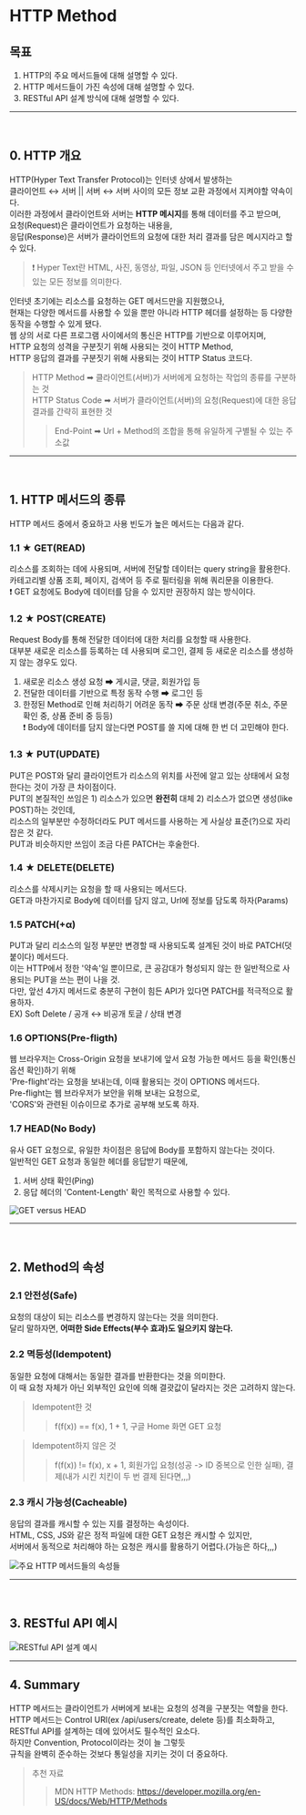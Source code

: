 # HTTP Method

## 목표
1. HTTP의 주요 메서드들에 대해 설명할 수 있다.
2. HTTP 메서드들이 가진 속성에 대해 설명할 수 있다.
3. RESTful API 설계 방식에 대해 설명할 수 있다.

---
<br>

## 0. HTTP 개요
HTTP(Hyper Text Transfer Protocol)는 인터넷 상에서 발생하는   
클라이언트 ↔ 서버 || 서버 ↔ 서버 사이의 모든 정보 교환 과정에서 지켜야할 약속이다.   
이러한 과정에서 클라이언트와 서버는 **HTTP 메시지**를 통해 데이터를 주고 받으며,   
요청(Request)은 클라이언트가 요청하는 내용을,   
응답(Response)은 서버가 클라이언트의 요청에 대한 처리 결과를 담은 메시지라고 할 수 있다.   
> ❗ Hyper Text란 HTML, 사진, 동영상, 파일, JSON 등 인터넷에서 주고 받을 수 있는 모든 정보를 의미한다.   

인터넷 초기에는 리소스를 요청하는 GET 메서드만을 지원했으나,   
현재는 다양한 메서드를 사용할 수 있을 뿐만 아니라 HTTP 헤더를 설정하는 등 다양한 동작을 수행할 수 있게 됐다.   
웹 상의 서로 다른 프로그램 사이에서의 통신은 HTTP를 기반으로 이루어지며,   
HTTP 요청의 성격을 구분짓기 위해 사용되는 것이 HTTP Method,   
HTTP 응답의 결과를 구분짓기 위해 사용되는 것이 HTTP Status 코드다.

> HTTP Method ➡ 클라이언트(서버)가 서버에게 요청하는 작업의 종류를 구분하는 것   
> HTTP Status Code ➡ 서버가 클라이언트(서버)의 요청(Request)에 대한 응답 결과를 간략히 표현한 것   
>> End-Point ➡ Url + Method의 조합을 통해 유일하게 구별될 수 있는 주소값

---
<br>

## 1. HTTP 메서드의 종류

HTTP 메서드 중에서 중요하고 사용 빈도가 높은 메서드는 다음과 같다.

### 1.1 ★ GET(READ)

리소스를 조회하는 데에 사용되며, 서버에 전달할 데이터는 query string을 활용한다.   
카테고리별 상품 조회, 페이지, 검색어 등 주로 필터링을 위해 쿼리문을 이용한다.   
❗ GET 요청에도 Body에 데이터를 담을 수 있지만 권장하지 않는 방식이다.

### 1.2 ★ POST(CREATE)

Request Body를 통해 전달한 데이터에 대한 처리를 요청할 때 사용한다.   
대부분 새로운 리소스를 등록하는 데 사용되며 로그인, 결제 등 새로운 리소스를 생성하지 않는 경우도 있다.   
1. 새로운 리소스 생성 요청 ➡ 게시글, 댓글, 회원가입 등   
2. 전달한 데이터를 기반으로 특정 동작 수행 ➡ 로그인 등   
3. 한정된 Method로 인해 처리하기 어려운 동작 ➡ 주문 상태 변경(주문 취소, 주문 확인 중, 상품 준비 중 등등)   
❗ Body에 데이터를 담지 않는다면 POST를 쓸 지에 대해 한 번 더 고민해야 한다.   

### 1.3 ★ PUT(UPDATE)

PUT은 POST와 달리 클라이언트가 리소스의 위치를 사전에 알고 있는 상태에서 요청한다는 것이 가장 큰 차이점이다.   
PUT의 본질적인 쓰임은 1) 리소스가 있으면 **완전히** 대체 2) 리소스가 없으면 생성(like POST)하는 것인데,   
리소스의 일부분만 수정하더라도 PUT 메서드를 사용하는 게 사실상 표준(?)으로 자리잡은 것 같다.   
PUT과 비슷하지만 쓰임이 조금 다른 PATCH는 후술한다.

### 1.4 ★ DELETE(DELETE)

리소스를 삭제시키는 요청을 할 때 사용되는 메서드다.   
GET과 마찬가지로 Body에 데이터를 담지 않고, Url에 정보를 담도록 하자(Params)

### 1.5 PATCH(+α)

PUT과 달리 리소스의 일정 부분만 변경할 때 사용되도록 설계된 것이 바로 PATCH(덧붙이다) 메서드다.   
이는 HTTP에서 정한 '약속'일 뿐이므로, 큰 공감대가 형성되지 않는 한 일반적으로 사용되는 PUT을 쓰는 편이 나을 것.   
다만, 앞선 4가지 메서드로 충분히 구현이 힘든 API가 있다면 PATCH를 적극적으로 활용하자.   
EX) Soft Delete / 공개 ↔ 비공개 토글 / 상태 변경

### 1.6 OPTIONS(Pre-fligth)

웹 브라우저는 Cross-Origin 요청을 보내기에 앞서 요청 가능한 메서드 등을 확인(통신 옵션 확인)하기 위해   
'Pre-flight'라는 요청을 보내는데, 이때 활용되는 것이 OPTIONS 메서드다.   
Pre-flight는 웹 브라우저가 보안을 위해 보내는 요청으로,   
'CORS'와 관련된 이슈이므로 추가로 공부해 보도록 하자.

### 1.7 HEAD(No Body)
유사 GET 요청으로, 유일한 차이점은 응답에 Body를 포함하지 않는다는 것이다.   
일반적인 GET 요청과 동일한 헤더를 응답받기 때문에,   
1) 서버 상태 확인(Ping)   
2) 응답 헤더의 'Content-Length' 확인 목적으로 사용할 수 있다.   

![GET versus HEAD](/assets/http-method/getvshead.png)   

---
<br>

## 2. Method의 속성

### 2.1 안전성(Safe)
요청의 대상이 되는 리소스를 변경하지 않는다는 것을 의미한다.   
달리 말하자면, **어떠한 Side Effects(부수 효과)도 일으키지 않는다.**

### 2.2 멱등성(Idempotent)
동일한 요청에 대해서는 동일한 결과를 반환한다는 것을 의미한다.   
이 때 요청 자체가 아닌 외부적인 요인에 의해 결괏값이 달라지는 것은 고려하지 않는다.
> Idempotent한 것   
>> f(f(x)) == f(x), 1 + 1, 구글 Home 화면 GET 요청   

> Idempotent하지 않은 것   
>> f(f(x)) != f(x), x + 1, 회원가입 요청(성공 -> ID 중복으로 인한 실패), 결제(내가 시킨 치킨이 두 번 결제 된다면,,,)

### 2.3 캐시 가능성(Cacheable)
응답의 결과를 캐시할 수 있는 지를 결정하는 속성이다.   
HTML, CSS, JS와 같은 정적 파일에 대한 GET 요청은 캐시할 수 있지만,   
서버에서 동적으로 처리해야 하는 요청은 캐시를 활용하기 어렵다.(가능은 하다,,,)

![주요 HTTP 메서드들의 속성들](/assets/http-method/http-properties.png)   

---
<br>

## 3. RESTful API 예시
![RESTful API 설계 예시](/assets/http-method/restful-api-example.png)   

---

## 4. Summary

HTTP 메서드는 클라이언트가 서버에게 보내는 요청의 성격을 구분짓는 역할을 한다.   
HTTP 메서드는 Control URI(ex /api/users/create, delete 등)를 최소화하고,   
RESTful API를 설계하는 데에 있어서도 필수적인 요소다.   
하지만 Convention, Protocol이라는 것이 늘 그렇듯   
규칙을 완벽히 준수하는 것보다 통일성을 지키는 것이 더 중요하다.

> 추천 자료
>> MDN HTTP Methods: https://developer.mozilla.org/en-US/docs/Web/HTTP/Methods  
